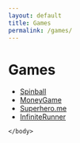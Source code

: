 ```yaml
---
layout: default
title: Games
permalink: /games/
---
```

<html>
	<body>
	<h1>Games</h1>
		<ul>
			<li><a href="/games/spinball"> Spinball </a></li>
			<li><a href="/games/moneygame"> MoneyGame </a></li>
			<li><a href="/games/superhero.me"> Superhero.me </a></li>
			<li><a href="/games/infiniterunner"> InfiniteRunner </a></li>
		</ul>

<!-- <div class="pageslot" style=" width 100%; height 600px color= rgb(170, 213, 9);">

</div>

		<div class="row">
			<div class="col-sm-12 col-md-12">
				<div class="thumbnail">
					<img src="/assets/pfpme.jpg" alt="CadenProfilePic" style="width:100%; height:300px;">
					<div class="caption">
						<h3>Spinball</h3>
						<h5>Our first game</h5>
						<p>This is a little description about caden and his abilities as a dope person.</p>
							<a href="https://docs.google.com/document/d/1yoBM2ocbgjIMC0FEMftuDyluynPI1jRHzNSGnc05do0/edit?usp=sharing" class="btn btn-default" role="button">Buy</a>
							<a href="#" class="btn btn-default" role="button">More Info</a>
					</div>
				</div>
			</div>

			<div class="col-sm-12 col-md-12">
				<div class="thumbnail">
					<img src="/assets/pfpme.jpg" alt="CadenProfilePic" style="width:100%; height:300px;">
					<div class="caption">
						<h3>MoneyGame</h3>
						<h5>Our Second game (WIP)</h5>
						<p>A game inspired by the new trend in mobile games.</p>
							<a href="https://docs.google.com/document/d/1yoBM2ocbgjIMC0FEMftuDyluynPI1jRHzNSGnc05do0/edit?usp=sharing" class="btn btn-default" role="button">Buy</a>
							<a href="#" class="btn btn-default" role="button">More Info</a>
					</div>
				</div>
			</div>

			<div class="col-sm-12 col-md-12">
				<div class="thumbnail">
					<img src="/assets/pfpme.jpg" alt="CadenProfilePic" style="width:100%; height:300px;">
					<div class="caption">
						<h3>Superhero.Me</h3>
						<h5>3rd Game not (Pre-development)</h5>
						<p>A game where you are the superhero.</p>
							<a href="https://docs.google.com/document/d/1yoBM2ocbgjIMC0FEMftuDyluynPI1jRHzNSGnc05do0/edit?usp=sharing" class="btn btn-default" role="button">Buy</a>
							<a href="#" class="btn btn-default" role="button">More Info</a>
					</div>
				</div>
			</div>


		</div> -->


	</body>
</html>
